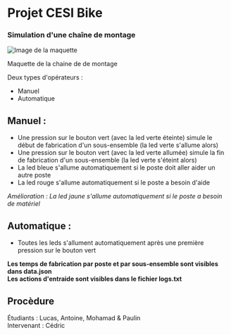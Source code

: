 # Projet CESI Bike

### Simulation d'une chaîne de montage

![Image de la maquette](https://media.discordapp.net/attachments/918983715143684137/974684928727990322/IMG_4619.jpg?width=884&height=663)  
<p align="justify"> Maquette de la chaine de de montage </p>

Deux types d'opérateurs : 

- Manuel
- Automatique


## Manuel :
- Une pression sur le bouton vert (avec la led verte éteinte) simule le début de fabrication d'un sous-ensemble (la led verte s'allume alors)
- Une pression sur le bouton vert (avec la led verte allumée) simule la fin de fabrication d'un sous-ensemble (la led verte s'éteint alors)
- La led bleue s'allume automatiquement si le poste doit aller aider un autre poste
- La led rouge s'allume automatiquement si le poste a besoin d'aide

*Amélioration : La led jaune s'allume automatiquement si le poste a besoin de matériel*

## Automatique :

- Toutes les leds s'allument automatiquement après une première pression sur le bouton vert 


**Les temps de fabrication par poste et par sous-ensemble sont visibles dans data.json**  
**Les actions d'entraide sont visibles dans le fichier logs.txt**

## Procèdure

Étudiants : Lucas, Antoine, Mohamad & Paulin  
Intervenant : Cédric

